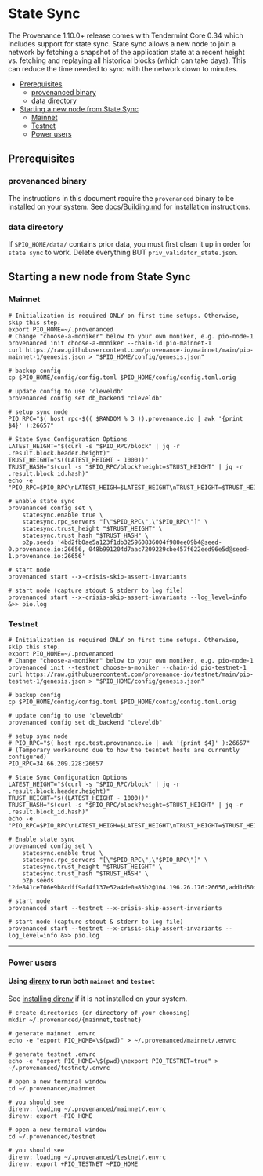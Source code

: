 # State Sync

The Provenance 1.10.0+ release comes with Tendermint Core 0.34 which includes support for state sync. State sync allows a new node to join a network by fetching a snapshot of the application state at a recent height vs. fetching and replaying all historical blocks (which can take days). This can reduce the time needed to sync with the network down to minutes.

<!-- TOC -->
  - [Prerequisites](#prerequisites)
    - [provenanced binary](#provenanced-binary)
    - [data directory](#data-directory)
  - [Starting a new node from State Sync](#starting-a-new-node-from-state-sync)
    - [Mainnet](#mainnet)
    - [Testnet](#testnet)
    - [Power users](#power-users)


## Prerequisites

### provenanced binary

The instructions in this document require the `provenanced` binary to be installed on your system. 
See [docs/Building.md](https://github.com/provenance-io/provenance/blob/main/docs/Building.md) for installation instructions.

### data directory

If `$PIO_HOME/data/` contains prior data, you must first clean it up in order for `state sync` to work. Delete everything BUT `priv_validator_state.json`.

## Starting a new node from State Sync

### Mainnet

```  
# Initialization is required ONLY on first time setups. Otherwise, skip this step.
export PIO_HOME=~/.provenanced
# Change "choose-a-moniker" below to your own moniker, e.g. pio-node-1
provenanced init choose-a-moniker --chain-id pio-mainnet-1
curl https://raw.githubusercontent.com/provenance-io/mainnet/main/pio-mainnet-1/genesis.json > "$PIO_HOME/config/genesis.json"

# backup config
cp $PIO_HOME/config/config.toml $PIO_HOME/config/config.toml.orig

# update config to use 'cleveldb'
provenanced config set db_backend "cleveldb"

# setup sync node
PIO_RPC="$( host rpc-$(( $RANDOM % 3 )).provenance.io | awk '{print $4}' ):26657"

# State Sync Configuration Options
LATEST_HEIGHT="$(curl -s "$PIO_RPC/block" | jq -r .result.block.header.height)"
TRUST_HEIGHT="$((LATEST_HEIGHT - 1000))"
TRUST_HASH="$(curl -s "$PIO_RPC/block?height=$TRUST_HEIGHT" | jq -r .result.block_id.hash)"
echo -e "PIO_RPC=$PIO_RPC\nLATEST_HEIGH=$LATEST_HEIGHT\nTRUST_HEIGHT=$TRUST_HEIGHT\nTRUST_HASH=$TRUST_HASH\n"

# Enable state sync
provenanced config set \
    statesync.enable true \
    statesync.rpc_servers "[\"$PIO_RPC\",\"$PIO_RPC\"]" \
    statesync.trust_height "$TRUST_HEIGHT" \
    statesync.trust_hash "$TRUST_HASH" \
    p2p.seeds '4bd2fb0ae5a123f1db325960836004f980ee09b4@seed-0.provenance.io:26656, 048b991204d7aac7209229cbe457f622eed96e5d@seed-1.provenance.io:26656'

# start node
provenanced start --x-crisis-skip-assert-invariants

# start node (capture stdout & stderr to log file)
provenanced start --x-crisis-skip-assert-invariants --log_level=info &>> pio.log
```

### Testnet

```
# Initialization is required ONLY on first time setups. Otherwise, skip this step.
export PIO_HOME=~/.provenanced
# Change "choose-a-moniker" below to your own moniker, e.g. pio-node-1
provenanced init --testnet choose-a-moniker --chain-id pio-testnet-1
curl https://raw.githubusercontent.com/provenance-io/testnet/main/pio-testnet-1/genesis.json > "$PIO_HOME/config/genesis.json"

# backup config
cp $PIO_HOME/config/config.toml $PIO_HOME/config/config.toml.orig

# update config to use 'cleveldb'
provenanced config set db_backend "cleveldb"

# setup sync node
# PIO_RPC="$( host rpc.test.provenance.io | awk '{print $4}' ):26657"
# (Temporary workaround due to how the tesntet hosts are currently configured)
PIO_RPC=34.66.209.228:26657

# State Sync Configuration Options
LATEST_HEIGHT="$(curl -s "$PIO_RPC/block" | jq -r .result.block.header.height)"
TRUST_HEIGHT="$((LATEST_HEIGHT - 1000))"
TRUST_HASH="$(curl -s "$PIO_RPC/block?height=$TRUST_HEIGHT" | jq -r .result.block_id.hash)"
echo -e "PIO_RPC=$PIO_RPC\nLATEST_HEIGH=$LATEST_HEIGHT\nTRUST_HEIGHT=$TRUST_HEIGHT\nTRUST_HASH=$TRUST_HASH\n"

# Enable state sync
provenanced config set \
    statesync.enable true \
    statesync.rpc_servers "[\"$PIO_RPC\",\"$PIO_RPC\"]" \
    statesync.trust_height "$TRUST_HEIGHT" \
    statesync.trust_hash "$TRUST_HASH" \
    p2p.seeds '2de841ce706e9b8cdff9af4f137e52a4de0a85b2@104.196.26.176:26656,add1d50d00c8ff79a6f7b9873cc0d9d20622614e@34.71.242.51:26656'

# start node
provenanced start --testnet --x-crisis-skip-assert-invariants

# start node (capture stdout & stderr to log file)
provenanced start --testnet --x-crisis-skip-assert-invariants --log_level=info &>> pio.log
```
---

### Power users

#### Using [direnv](https://github.com/direnv/direnv) to run both `mainnet` and `testnet`

See [installing direnv](https://github.com/direnv/direnv/blob/master/docs/installation.md) if it is not installed on your system.
```
# create directories (or directory of your choosing)
mkdir ~/.provenanced/{mainnet,testnet}

# generate mainnet .envrc
echo -e "export PIO_HOME=\$(pwd)" > ~/.provenanced/mainnet/.envrc

# generate testnet .envrc
echo -e "export PIO_HOME=\$(pwd)\nexport PIO_TESTNET=true" > ~/.provenanced/testnet/.envrc
```

```
# open a new terminal window
cd ~/.provenanced/mainnet

# you should see
direnv: loading ~/.provenanced/mainnet/.envrc
direnv: export ~PIO_HOME
```

```
# open a new terminal window
cd ~/.provenanced/testnet

# you should see
direnv: loading ~/.provenanced/testnet/.envrc
direnv: export +PIO_TESTNET ~PIO_HOME
```
